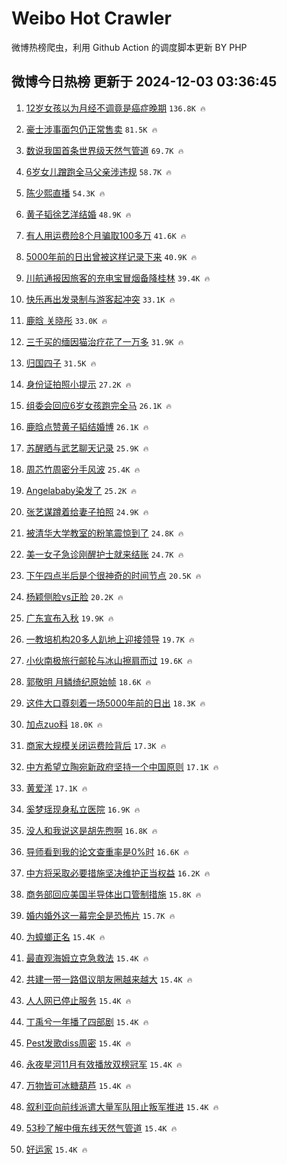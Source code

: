# Weibo Hot Crawler 



微博热榜爬虫，利用 Github Action 的调度脚本更新 BY PHP 


## 微博今日热榜 更新于 2024-12-03 03:36:45 
1. [12岁女孩以为月经不调竟是癌症晚期](https://s.weibo.com/weibo?q=%2312%E5%B2%81%E5%A5%B3%E5%AD%A9%E4%BB%A5%E4%B8%BA%E6%9C%88%E7%BB%8F%E4%B8%8D%E8%B0%83%E7%AB%9F%E6%98%AF%E7%99%8C%E7%97%87%E6%99%9A%E6%9C%9F%23&t=31&band_rank=1&Refer=top) `136.8K 🔥` 

1. [豪士涉事面包仍正常售卖](https://s.weibo.com/weibo?q=%23%E8%B1%AA%E5%A3%AB%E6%B6%89%E4%BA%8B%E9%9D%A2%E5%8C%85%E4%BB%8D%E6%AD%A3%E5%B8%B8%E5%94%AE%E5%8D%96%23&t=31&band_rank=2&Refer=top) `81.5K 🔥` 

1. [数说我国首条世界级天然气管道](https://s.weibo.com/weibo?q=%23%E6%95%B0%E8%AF%B4%E6%88%91%E5%9B%BD%E9%A6%96%E6%9D%A1%E4%B8%96%E7%95%8C%E7%BA%A7%E5%A4%A9%E7%84%B6%E6%B0%94%E7%AE%A1%E9%81%93%23&t=31&band_rank=3&Refer=top) `69.7K 🔥` 

1. [6岁女儿蹭跑全马父亲涉违规](https://s.weibo.com/weibo?q=%236%E5%B2%81%E5%A5%B3%E5%84%BF%E8%B9%AD%E8%B7%91%E5%85%A8%E9%A9%AC%E7%88%B6%E4%BA%B2%E6%B6%89%E8%BF%9D%E8%A7%84%23&t=31&band_rank=4&Refer=top) `58.7K 🔥` 

1. [陈少熙直播](https://s.weibo.com/weibo?q=%E9%99%88%E5%B0%91%E7%86%99%E7%9B%B4%E6%92%AD&t=31&band_rank=5&Refer=top) `54.3K 🔥` 

1. [黄子韬徐艺洋结婚](https://s.weibo.com/weibo?q=%E9%BB%84%E5%AD%90%E9%9F%AC%E5%BE%90%E8%89%BA%E6%B4%8B%E7%BB%93%E5%A9%9A&t=31&band_rank=6&Refer=top) `48.9K 🔥` 

1. [有人用运费险8个月骗取100多万](https://s.weibo.com/weibo?q=%23%E6%9C%89%E4%BA%BA%E7%94%A8%E8%BF%90%E8%B4%B9%E9%99%A98%E4%B8%AA%E6%9C%88%E9%AA%97%E5%8F%96100%E5%A4%9A%E4%B8%87%23&t=31&band_rank=7&Refer=top) `41.6K 🔥` 

1. [5000年前的日出曾被这样记录下来](https://s.weibo.com/weibo?q=%235000%E5%B9%B4%E5%89%8D%E7%9A%84%E6%97%A5%E5%87%BA%E6%9B%BE%E8%A2%AB%E8%BF%99%E6%A0%B7%E8%AE%B0%E5%BD%95%E4%B8%8B%E6%9D%A5%23&t=31&band_rank=8&Refer=top) `40.9K 🔥` 

1. [川航通报因旅客的充电宝冒烟备降桂林](https://s.weibo.com/weibo?q=%23%E5%B7%9D%E8%88%AA%E9%80%9A%E6%8A%A5%E5%9B%A0%E6%97%85%E5%AE%A2%E7%9A%84%E5%85%85%E7%94%B5%E5%AE%9D%E5%86%92%E7%83%9F%E5%A4%87%E9%99%8D%E6%A1%82%E6%9E%97%23&t=31&band_rank=9&Refer=top) `39.4K 🔥` 

1. [快乐再出发录制与游客起冲突](https://s.weibo.com/weibo?q=%23%E5%BF%AB%E4%B9%90%E5%86%8D%E5%87%BA%E5%8F%91%E5%BD%95%E5%88%B6%E4%B8%8E%E6%B8%B8%E5%AE%A2%E8%B5%B7%E5%86%B2%E7%AA%81%23&t=31&band_rank=10&Refer=top) `33.1K 🔥` 

1. [鹿晗 关晓彤](https://s.weibo.com/weibo?q=%E9%B9%BF%E6%99%97%20%E5%85%B3%E6%99%93%E5%BD%A4&t=31&band_rank=11&Refer=top) `33.0K 🔥` 

1. [三千买的缅因猫治疗花了一万多](https://s.weibo.com/weibo?q=%23%E4%B8%89%E5%8D%83%E4%B9%B0%E7%9A%84%E7%BC%85%E5%9B%A0%E7%8C%AB%E6%B2%BB%E7%96%97%E8%8A%B1%E4%BA%86%E4%B8%80%E4%B8%87%E5%A4%9A%23&t=31&band_rank=12&Refer=top) `31.9K 🔥` 

1. [归国四子](https://s.weibo.com/weibo?q=%E5%BD%92%E5%9B%BD%E5%9B%9B%E5%AD%90&t=31&band_rank=13&Refer=top) `31.5K 🔥` 

1. [身份证拍照小提示](https://s.weibo.com/weibo?q=%23%E8%BA%AB%E4%BB%BD%E8%AF%81%E6%8B%8D%E7%85%A7%E5%B0%8F%E6%8F%90%E7%A4%BA%23&t=31&band_rank=14&Refer=top) `27.2K 🔥` 

1. [组委会回应6岁女孩跑完全马](https://s.weibo.com/weibo?q=%23%E7%BB%84%E5%A7%94%E4%BC%9A%E5%9B%9E%E5%BA%946%E5%B2%81%E5%A5%B3%E5%AD%A9%E8%B7%91%E5%AE%8C%E5%85%A8%E9%A9%AC%23&t=31&band_rank=15&Refer=top) `26.1K 🔥` 

1. [鹿晗点赞黄子韬结婚博](https://s.weibo.com/weibo?q=%23%E9%B9%BF%E6%99%97%E7%82%B9%E8%B5%9E%E9%BB%84%E5%AD%90%E9%9F%AC%E7%BB%93%E5%A9%9A%E5%8D%9A%23&t=31&band_rank=16&Refer=top) `26.1K 🔥` 

1. [苏醒晒与武艺聊天记录](https://s.weibo.com/weibo?q=%23%E8%8B%8F%E9%86%92%E6%99%92%E4%B8%8E%E6%AD%A6%E8%89%BA%E8%81%8A%E5%A4%A9%E8%AE%B0%E5%BD%95%23&t=31&band_rank=17&Refer=top) `25.9K 🔥` 

1. [周芯竹周密分手风波](https://s.weibo.com/weibo?q=%23%E5%91%A8%E8%8A%AF%E7%AB%B9%E5%91%A8%E5%AF%86%E5%88%86%E6%89%8B%E9%A3%8E%E6%B3%A2%23&t=31&band_rank=18&Refer=top) `25.4K 🔥` 

1. [Angelababy染发了](https://s.weibo.com/weibo?q=%23Angelababy%E6%9F%93%E5%8F%91%E4%BA%86%23&t=31&band_rank=19&Refer=top) `25.2K 🔥` 

1. [张艺谋蹲着给妻子拍照](https://s.weibo.com/weibo?q=%23%E5%BC%A0%E8%89%BA%E8%B0%8B%E8%B9%B2%E7%9D%80%E7%BB%99%E5%A6%BB%E5%AD%90%E6%8B%8D%E7%85%A7%23&t=31&band_rank=20&Refer=top) `24.9K 🔥` 

1. [被清华大学教室的粉笔震惊到了](https://s.weibo.com/weibo?q=%23%E8%A2%AB%E6%B8%85%E5%8D%8E%E5%A4%A7%E5%AD%A6%E6%95%99%E5%AE%A4%E7%9A%84%E7%B2%89%E7%AC%94%E9%9C%87%E6%83%8A%E5%88%B0%E4%BA%86%23&t=31&band_rank=21&Refer=top) `24.8K 🔥` 

1. [美一女子急诊刚醒护士就来结账](https://s.weibo.com/weibo?q=%23%E7%BE%8E%E4%B8%80%E5%A5%B3%E5%AD%90%E6%80%A5%E8%AF%8A%E5%88%9A%E9%86%92%E6%8A%A4%E5%A3%AB%E5%B0%B1%E6%9D%A5%E7%BB%93%E8%B4%A6%23&t=31&band_rank=22&Refer=top) `24.7K 🔥` 

1. [下午四点半后是个很神奇的时间节点](https://s.weibo.com/weibo?q=%E4%B8%8B%E5%8D%88%E5%9B%9B%E7%82%B9%E5%8D%8A%E5%90%8E%E6%98%AF%E4%B8%AA%E5%BE%88%E7%A5%9E%E5%A5%87%E7%9A%84%E6%97%B6%E9%97%B4%E8%8A%82%E7%82%B9&t=31&band_rank=23&Refer=top) `20.5K 🔥` 

1. [杨颖侧脸vs正脸](https://s.weibo.com/weibo?q=%23%E6%9D%A8%E9%A2%96%E4%BE%A7%E8%84%B8vs%E6%AD%A3%E8%84%B8%23&t=31&band_rank=24&Refer=top) `20.2K 🔥` 

1. [广东宣布入秋](https://s.weibo.com/weibo?q=%23%E5%B9%BF%E4%B8%9C%E5%AE%A3%E5%B8%83%E5%85%A5%E7%A7%8B%23&t=31&band_rank=25&Refer=top) `19.9K 🔥` 

1. [一教培机构20多人趴地上迎接领导](https://s.weibo.com/weibo?q=%23%E4%B8%80%E6%95%99%E5%9F%B9%E6%9C%BA%E6%9E%8420%E5%A4%9A%E4%BA%BA%E8%B6%B4%E5%9C%B0%E4%B8%8A%E8%BF%8E%E6%8E%A5%E9%A2%86%E5%AF%BC%23&t=31&band_rank=26&Refer=top) `19.7K 🔥` 

1. [小伙南极旅行邮轮与冰山擦肩而过](https://s.weibo.com/weibo?q=%23%E5%B0%8F%E4%BC%99%E5%8D%97%E6%9E%81%E6%97%85%E8%A1%8C%E9%82%AE%E8%BD%AE%E4%B8%8E%E5%86%B0%E5%B1%B1%E6%93%A6%E8%82%A9%E8%80%8C%E8%BF%87%23&t=31&band_rank=27&Refer=top) `19.6K 🔥` 

1. [郭敬明 月鳞绮纪原始帧](https://s.weibo.com/weibo?q=%E9%83%AD%E6%95%AC%E6%98%8E%20%E6%9C%88%E9%B3%9E%E7%BB%AE%E7%BA%AA%E5%8E%9F%E5%A7%8B%E5%B8%A7&t=31&band_rank=28&Refer=top) `18.6K 🔥` 

1. [这件大口尊刻着一场5000年前的日出](https://s.weibo.com/weibo?q=%23%E8%BF%99%E4%BB%B6%E5%A4%A7%E5%8F%A3%E5%B0%8A%E5%88%BB%E7%9D%80%E4%B8%80%E5%9C%BA5000%E5%B9%B4%E5%89%8D%E7%9A%84%E6%97%A5%E5%87%BA%23&t=31&band_rank=29&Refer=top) `18.3K 🔥` 

1. [加点zuo料](https://s.weibo.com/weibo?q=%23%E5%8A%A0%E7%82%B9zuo%E6%96%99%23&t=31&band_rank=30&Refer=top) `18.0K 🔥` 

1. [商家大规模关闭运费险背后](https://s.weibo.com/weibo?q=%23%E5%95%86%E5%AE%B6%E5%A4%A7%E8%A7%84%E6%A8%A1%E5%85%B3%E9%97%AD%E8%BF%90%E8%B4%B9%E9%99%A9%E8%83%8C%E5%90%8E%23&t=31&band_rank=31&Refer=top) `17.3K 🔥` 

1. [中方希望立陶宛新政府坚持一个中国原则](https://s.weibo.com/weibo?q=%23%E4%B8%AD%E6%96%B9%E5%B8%8C%E6%9C%9B%E7%AB%8B%E9%99%B6%E5%AE%9B%E6%96%B0%E6%94%BF%E5%BA%9C%E5%9D%9A%E6%8C%81%E4%B8%80%E4%B8%AA%E4%B8%AD%E5%9B%BD%E5%8E%9F%E5%88%99%23&t=31&band_rank=32&Refer=top) `17.1K 🔥` 

1. [黄爱洋](https://s.weibo.com/weibo?q=%E9%BB%84%E7%88%B1%E6%B4%8B&t=31&band_rank=33&Refer=top) `17.1K 🔥` 

1. [奚梦瑶现身私立医院](https://s.weibo.com/weibo?q=%23%E5%A5%9A%E6%A2%A6%E7%91%B6%E7%8E%B0%E8%BA%AB%E7%A7%81%E7%AB%8B%E5%8C%BB%E9%99%A2%23&t=31&band_rank=34&Refer=top) `16.9K 🔥` 

1. [没人和我说这是胡先煦啊](https://s.weibo.com/weibo?q=%E6%B2%A1%E4%BA%BA%E5%92%8C%E6%88%91%E8%AF%B4%E8%BF%99%E6%98%AF%E8%83%A1%E5%85%88%E7%85%A6%E5%95%8A&t=31&band_rank=35&Refer=top) `16.8K 🔥` 

1. [导师看到我的论文查重率是0%时](https://s.weibo.com/weibo?q=%23%E5%AF%BC%E5%B8%88%E7%9C%8B%E5%88%B0%E6%88%91%E7%9A%84%E8%AE%BA%E6%96%87%E6%9F%A5%E9%87%8D%E7%8E%87%E6%98%AF0%25%E6%97%B6%23&t=31&band_rank=36&Refer=top) `16.6K 🔥` 

1. [中方将采取必要措施坚决维护正当权益](https://s.weibo.com/weibo?q=%23%E4%B8%AD%E6%96%B9%E5%B0%86%E9%87%87%E5%8F%96%E5%BF%85%E8%A6%81%E6%8E%AA%E6%96%BD%E5%9D%9A%E5%86%B3%E7%BB%B4%E6%8A%A4%E6%AD%A3%E5%BD%93%E6%9D%83%E7%9B%8A%23&t=31&band_rank=37&Refer=top) `16.2K 🔥` 

1. [商务部回应美国半导体出口管制措施](https://s.weibo.com/weibo?q=%23%E5%95%86%E5%8A%A1%E9%83%A8%E5%9B%9E%E5%BA%94%E7%BE%8E%E5%9B%BD%E5%8D%8A%E5%AF%BC%E4%BD%93%E5%87%BA%E5%8F%A3%E7%AE%A1%E5%88%B6%E6%8E%AA%E6%96%BD%23&t=31&band_rank=38&Refer=top) `15.8K 🔥` 

1. [婚内婚外这一幕完全是恐怖片](https://s.weibo.com/weibo?q=%E5%A9%9A%E5%86%85%E5%A9%9A%E5%A4%96%E8%BF%99%E4%B8%80%E5%B9%95%E5%AE%8C%E5%85%A8%E6%98%AF%E6%81%90%E6%80%96%E7%89%87&t=31&band_rank=39&Refer=top) `15.7K 🔥` 

1. [为蟑螂正名](https://s.weibo.com/weibo?q=%E4%B8%BA%E8%9F%91%E8%9E%82%E6%AD%A3%E5%90%8D&t=31&band_rank=40&Refer=top) `15.4K 🔥` 

1. [最直观海姆立克急救法](https://s.weibo.com/weibo?q=%23%E6%9C%80%E7%9B%B4%E8%A7%82%E6%B5%B7%E5%A7%86%E7%AB%8B%E5%85%8B%E6%80%A5%E6%95%91%E6%B3%95%23&t=31&band_rank=41&Refer=top) `15.4K 🔥` 

1. [共建一带一路倡议朋友圈越来越大](https://s.weibo.com/weibo?q=%23%E5%85%B1%E5%BB%BA%E4%B8%80%E5%B8%A6%E4%B8%80%E8%B7%AF%E5%80%A1%E8%AE%AE%E6%9C%8B%E5%8F%8B%E5%9C%88%E8%B6%8A%E6%9D%A5%E8%B6%8A%E5%A4%A7%23&t=31&band_rank=42&Refer=top) `15.4K 🔥` 

1. [人人网已停止服务](https://s.weibo.com/weibo?q=%23%E4%BA%BA%E4%BA%BA%E7%BD%91%E5%B7%B2%E5%81%9C%E6%AD%A2%E6%9C%8D%E5%8A%A1%23&t=31&band_rank=43&Refer=top) `15.4K 🔥` 

1. [丁禹兮一年播了四部剧](https://s.weibo.com/weibo?q=%23%E4%B8%81%E7%A6%B9%E5%85%AE%E4%B8%80%E5%B9%B4%E6%92%AD%E4%BA%86%E5%9B%9B%E9%83%A8%E5%89%A7%23&t=31&band_rank=44&Refer=top) `15.4K 🔥` 

1. [Pest发歌diss周密](https://s.weibo.com/weibo?q=%23Pest%E5%8F%91%E6%AD%8Cdiss%E5%91%A8%E5%AF%86%23&t=31&band_rank=45&Refer=top) `15.4K 🔥` 

1. [永夜星河11月有效播放双榜冠军](https://s.weibo.com/weibo?q=%23%E6%B0%B8%E5%A4%9C%E6%98%9F%E6%B2%B311%E6%9C%88%E6%9C%89%E6%95%88%E6%92%AD%E6%94%BE%E5%8F%8C%E6%A6%9C%E5%86%A0%E5%86%9B%23&t=31&band_rank=46&Refer=top) `15.4K 🔥` 

1. [万物皆可冰糖葫芦](https://s.weibo.com/weibo?q=%E4%B8%87%E7%89%A9%E7%9A%86%E5%8F%AF%E5%86%B0%E7%B3%96%E8%91%AB%E8%8A%A6&t=31&band_rank=47&Refer=top) `15.4K 🔥` 

1. [叙利亚向前线派遣大量军队阻止叛军推进](https://s.weibo.com/weibo?q=%23%E5%8F%99%E5%88%A9%E4%BA%9A%E5%90%91%E5%89%8D%E7%BA%BF%E6%B4%BE%E9%81%A3%E5%A4%A7%E9%87%8F%E5%86%9B%E9%98%9F%E9%98%BB%E6%AD%A2%E5%8F%9B%E5%86%9B%E6%8E%A8%E8%BF%9B%23&t=31&band_rank=48&Refer=top) `15.4K 🔥` 

1. [53秒了解中俄东线天然气管道](https://s.weibo.com/weibo?q=%2353%E7%A7%92%E4%BA%86%E8%A7%A3%E4%B8%AD%E4%BF%84%E4%B8%9C%E7%BA%BF%E5%A4%A9%E7%84%B6%E6%B0%94%E7%AE%A1%E9%81%93%23&t=31&band_rank=49&Refer=top) `15.4K 🔥` 

1. [好运家](https://s.weibo.com/weibo?q=%E5%A5%BD%E8%BF%90%E5%AE%B6&t=31&band_rank=50&Refer=top) `15.4K 🔥` 

